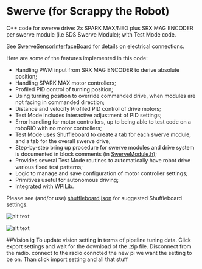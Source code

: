 # Swerve (for Scrappy the Robot)
C++ code for swerve drive: 2x SPARK MAX/NEO plus SRX MAG ENCODER per swerve module (i.e SDS Swerve Module); with Test Mode code.

See [SwerveSensorInterfaceBoard](https://github.com/Jagwires7443/SwerveSensorInterfaceBoard) for details on electrical connections.

Here are some of the features implemented in this code:

* Handling PWM input from SRX MAG ENCODER to derive absolute position;
* Handling SPARK MAX motor controllers;
* Profiled PID control of turning position;
* Using turning position to override commanded drive, when modules are not facing in commanded direction;
* Distance and velocity Profiled PID control of drive motors;
* Test Mode includes interactive adjustment of PID settings;
* Error handling for motor controllers, up to being able to test code on a roboRIO with no motor controllers;
* Test Mode uses Shuffleboard to create a tab for each swerve module, and a tab for the overall swerve drive;
* Step-by-step bring up procedure for swerve modules and drive system is documented in block comments (in [SwerveModule.h](https://github.com/Jagwires7443/Swerve/blob/master/src/main/include/subsystems/SwerveModule.h));
* Provides several Test Mode routines to automatically have robot drive various fixed test patterns;
* Logic to manage and save configuration of motor controller settings;
* Primitives useful for autonomous driving;
* Integrated with WPILib.

Please see (and/or use) [shuffleboard.json](https://github.com/Jagwires7443/Swerve/blob/master/shuffleboard.json) for suggested Shuffleboard settings.

![alt text](https://github.com/Jagwires7443/Swerve/blob/master/TestMode1.PNG?raw=true)

![alt text](https://github.com/Jagwires7443/Swerve/blob/master/TestMode2.PNG?raw=true)



##Vision ig
  To update vision setting in terms of pipeline tuning data. Click export settings and wait for the download of the .zip file. Disconnect from the radio. connect to the radio conncted the new pi we want the setting to be on. Than click import setting and all that stuff
